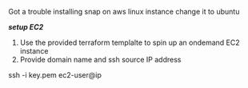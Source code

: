 Got a trouble installing snap on aws linux instance
change it to ubuntu

***setup EC2***

1. Use the provided terraform templalte to spin up an ondemand EC2 instance
2. Provide domain name and ssh source IP address

ssh -i key.pem ec2-user@ip

